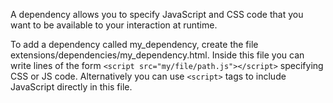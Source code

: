 A dependency allows you to specify JavaScript and CSS code that you want to be available to your interaction at runtime.

To add a dependency called my\_dependency, create the file extensions/dependencies/my\_dependency.html. Inside this file you can write lines of the form `<script src="my/file/path.js"></script>` specifying CSS or JS code. Alternatively you can use `<script>` tags to include JavaScript directly in this file.

